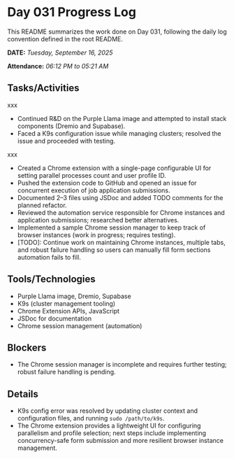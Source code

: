 # Day 031 Progress Log

This README summarizes the work done on Day 031, following the daily log convention defined in the root README.

**DATE:** _Tuesday, September 16, 2025_

**Attendance:** _06:12 PM to 05:21 AM_

## Tasks/Activities

xxx
- Continued R&D on the Purple Llama image and attempted to install stack components (Dremio and Supabase).
- Faced a K9s configuration issue while managing clusters; resolved the issue and proceeded with testing.

xxx
- Created a Chrome extension with a single-page configurable UI for setting parallel processes count and user profile ID.
- Pushed the extension code to GitHub and opened an issue for concurrent execution of job application submissions.
- Documented 2–3 files using JSDoc and added TODO comments for the planned refactor.
- Reviewed the automation service responsible for Chrome instances and application submissions; researched better alternatives.
- Implemented a sample Chrome session manager to keep track of browser instances (work in progress; requires testing).
- [TODO]: Continue work on maintaining Chrome instances, multiple tabs, and robust failure handling so users can manually fill form sections automation fails to fill.

## Tools/Technologies

- Purple Llama image, Dremio, Supabase
- K9s (cluster management tooling)
- Chrome Extension APIs, JavaScript
- JSDoc for documentation
- Chrome session management (automation)

## Blockers

- The Chrome session manager is incomplete and requires further testing; robust failure handling is pending.

## Details

- K9s config error was resolved by updating cluster context and configuration files, and running `sudo /path/to/k9s`.
- The Chrome extension provides a lightweight UI for configuring parallelism and profile selection; next steps include implementing concurrency-safe form submission and more resilient browser instance management.
